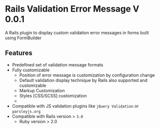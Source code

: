# Rails Validation Error Message V 0.0.1
A Rails plugin to display custom validation error messages in forms built using FormBuilder

## Features
- Predefined set of validation message formats
- Fully customizable 
  - Position of error message is customization by configuration change
  - Default validation display technique by Rails also supported and customizable
  - Markup Customization
  - Styles [CSS/SCSS] customization
  - 
- Compatible with JS validation plugins like `jQuery Validation` or `parsleyjs.org`
- Compatible with Rails version > `3.0`
  - Ruby version > 2.0

